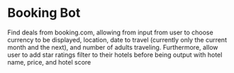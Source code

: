 # Booking Bot
Find deals from booking.com, allowing from input from user to choose currency to be displayed, location, date to travel (currently only the current month and the next), and number of adults traveling.
Furthermore, allow user to add star ratings filter to their hotels before being output with hotel name, price, and hotel score
